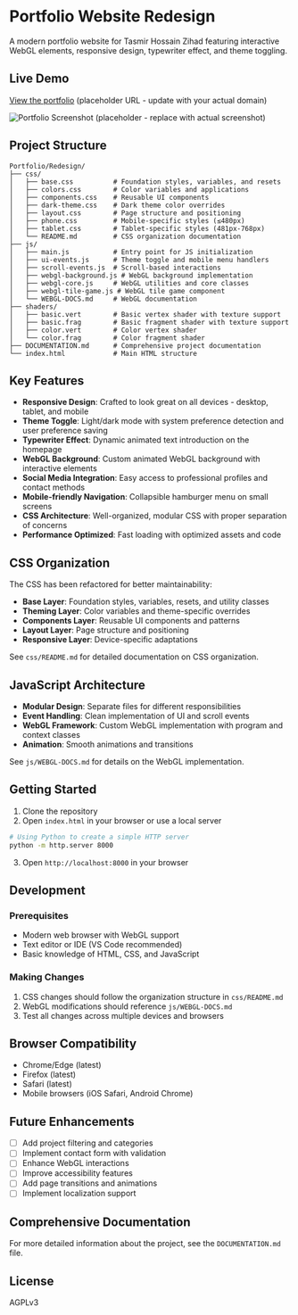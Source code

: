 # Portfolio Website Redesign

A modern portfolio website for Tasmir Hossain Zihad featuring interactive WebGL elements, responsive design, typewriter effect, and theme toggling.

## Live Demo

[View the portfolio](https://zihad.dev) (placeholder URL - update with your actual domain)

![Portfolio Screenshot](https://via.placeholder.com/800x400?text=Portfolio+Screenshot) (placeholder - replace with actual screenshot)

## Project Structure

```
Portfolio/Redesign/
├── css/
│   ├── base.css          # Foundation styles, variables, and resets
│   ├── colors.css        # Color variables and applications
│   ├── components.css    # Reusable UI components
│   ├── dark-theme.css    # Dark theme color overrides
│   ├── layout.css        # Page structure and positioning
│   ├── phone.css         # Mobile-specific styles (≤480px)
│   ├── tablet.css        # Tablet-specific styles (481px-768px)
│   └── README.md         # CSS organization documentation
├── js/
│   ├── main.js           # Entry point for JS initialization
│   ├── ui-events.js      # Theme toggle and mobile menu handlers
│   ├── scroll-events.js  # Scroll-based interactions
│   ├── webgl-background.js # WebGL background implementation
│   ├── webgl-core.js     # WebGL utilities and core classes
│   ├── webgl-tile-game.js # WebGL tile game component
│   └── WEBGL-DOCS.md     # WebGL documentation
├── shaders/
│   ├── basic.vert        # Basic vertex shader with texture support
│   ├── basic.frag        # Basic fragment shader with texture support
│   ├── color.vert        # Color vertex shader
│   └── color.frag        # Color fragment shader
├── DOCUMENTATION.md      # Comprehensive project documentation
└── index.html            # Main HTML structure
```

## Key Features

- **Responsive Design**: Crafted to look great on all devices - desktop, tablet, and mobile
- **Theme Toggle**: Light/dark mode with system preference detection and user preference saving
- **Typewriter Effect**: Dynamic animated text introduction on the homepage
- **WebGL Background**: Custom animated WebGL background with interactive elements
- **Social Media Integration**: Easy access to professional profiles and contact methods
- **Mobile-friendly Navigation**: Collapsible hamburger menu on small screens
- **CSS Architecture**: Well-organized, modular CSS with proper separation of concerns
- **Performance Optimized**: Fast loading with optimized assets and code

## CSS Organization

The CSS has been refactored for better maintainability:

- **Base Layer**: Foundation styles, variables, resets, and utility classes
- **Theming Layer**: Color variables and theme-specific overrides
- **Components Layer**: Reusable UI components and patterns
- **Layout Layer**: Page structure and positioning
- **Responsive Layer**: Device-specific adaptations

See `css/README.md` for detailed documentation on CSS organization.

## JavaScript Architecture

- **Modular Design**: Separate files for different responsibilities
- **Event Handling**: Clean implementation of UI and scroll events
- **WebGL Framework**: Custom WebGL implementation with program and context classes
- **Animation**: Smooth animations and transitions

See `js/WEBGL-DOCS.md` for details on the WebGL implementation.

## Getting Started

1. Clone the repository
2. Open `index.html` in your browser or use a local server

```bash
# Using Python to create a simple HTTP server
python -m http.server 8000
```

3. Open `http://localhost:8000` in your browser

## Development

### Prerequisites

- Modern web browser with WebGL support
- Text editor or IDE (VS Code recommended)
- Basic knowledge of HTML, CSS, and JavaScript

### Making Changes

1. CSS changes should follow the organization structure in `css/README.md`
2. WebGL modifications should reference `js/WEBGL-DOCS.md`
3. Test all changes across multiple devices and browsers

## Browser Compatibility

- Chrome/Edge (latest)
- Firefox (latest)
- Safari (latest)
- Mobile browsers (iOS Safari, Android Chrome)

## Future Enhancements

- [ ] Add project filtering and categories
- [ ] Implement contact form with validation
- [ ] Enhance WebGL interactions
- [ ] Improve accessibility features
- [ ] Add page transitions and animations
- [ ] Implement localization support

## Comprehensive Documentation

For more detailed information about the project, see the `DOCUMENTATION.md` file.

## License

AGPLv3